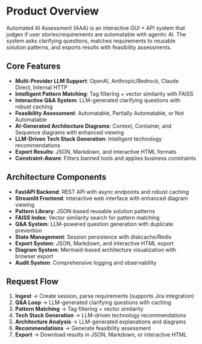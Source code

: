 # Product Overview

Automated AI Assessment (AAA) is an interactive GUI + API system that judges if user stories/requirements are automatable with agentic AI. The system asks clarifying questions, matches requirements to reusable solution patterns, and exports results with feasibility assessments.

## Core Features

- **Multi-Provider LLM Support**: OpenAI, Anthropic/Bedrock, Claude Direct, Internal HTTP
- **Intelligent Pattern Matching**: Tag filtering + vector similarity with FAISS
- **Interactive Q&A System**: LLM-generated clarifying questions with robust caching
- **Feasibility Assessment**: Automatable, Partially Automatable, or Not Automatable
- **AI-Generated Architecture Diagrams**: Context, Container, and Sequence diagrams with enhanced viewing
- **LLM-Driven Tech Stack Generation**: Intelligent technology recommendations
- **Export Results**: JSON, Markdown, and interactive HTML formats
- **Constraint-Aware**: Filters banned tools and applies business constraints

## Architecture Components

- **FastAPI Backend**: REST API with async endpoints and robust caching
- **Streamlit Frontend**: Interactive web interface with enhanced diagram viewing
- **Pattern Library**: JSON-based reusable solution patterns
- **FAISS Index**: Vector similarity search for pattern matching
- **Q&A System**: LLM-powered question generation with duplicate prevention
- **State Management**: Session persistence with diskcache/Redis
- **Export System**: JSON, Markdown, and interactive HTML export
- **Diagram System**: Mermaid-based architecture visualization with browser export
- **Audit System**: Comprehensive logging and observability

## Request Flow

1. **Ingest** → Create session, parse requirements (supports Jira integration)
2. **Q&A Loop** → LLM-generated clarifying questions with caching
3. **Pattern Matching** → Tag filtering + vector similarity
4. **Tech Stack Generation** → LLM-driven technology recommendations
5. **Architecture Analysis** → LLM-generated explanations and diagrams
6. **Recommendations** → Generate feasibility assessment
7. **Export** → Download results in JSON, Markdown, or interactive HTML